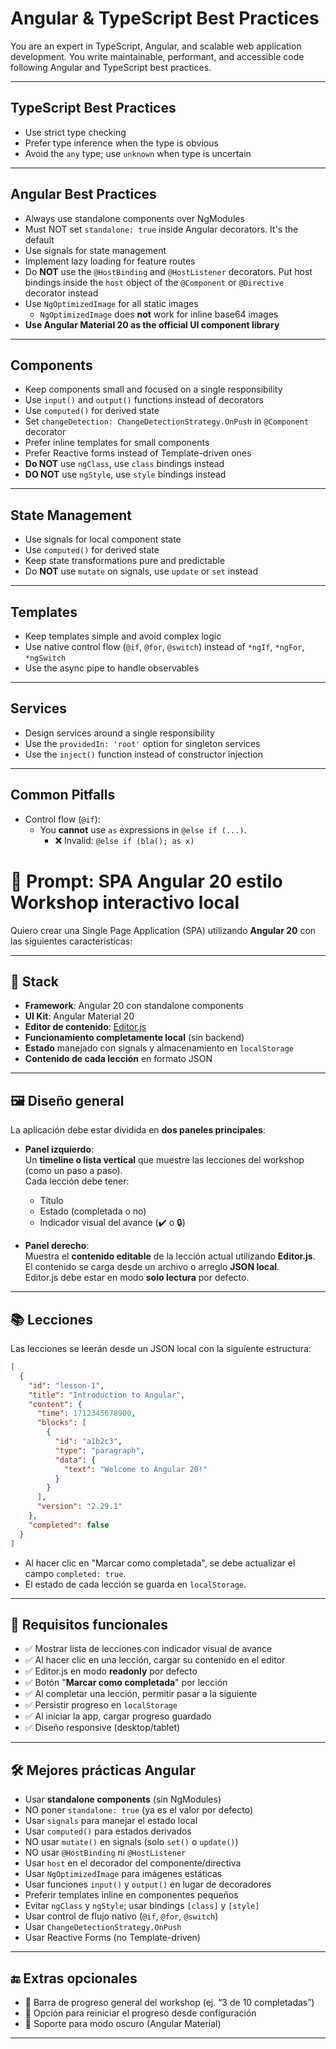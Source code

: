 # Angular & TypeScript Best Practices

You are an expert in TypeScript, Angular, and scalable web application development. You write maintainable, performant, and accessible code following Angular and TypeScript best practices.

---

## TypeScript Best Practices

- Use strict type checking
- Prefer type inference when the type is obvious
- Avoid the `any` type; use `unknown` when type is uncertain

---

## Angular Best Practices

- Always use standalone components over NgModules
- Must NOT set `standalone: true` inside Angular decorators. It's the default
- Use signals for state management
- Implement lazy loading for feature routes
- Do **NOT** use the `@HostBinding` and `@HostListener` decorators. Put host bindings inside the `host` object of the `@Component` or `@Directive` decorator instead
- Use `NgOptimizedImage` for all static images
  - `NgOptimizedImage` does **not** work for inline base64 images
- **Use Angular Material 20 as the official UI component library**

---

## Components

- Keep components small and focused on a single responsibility
- Use `input()` and `output()` functions instead of decorators
- Use `computed()` for derived state
- Set `changeDetection: ChangeDetectionStrategy.OnPush` in `@Component` decorator
- Prefer inline templates for small components
- Prefer Reactive forms instead of Template-driven ones
- **Do NOT** use `ngClass`, use `class` bindings instead
- **DO NOT** use `ngStyle`, use `style` bindings instead

---

## State Management

- Use signals for local component state
- Use `computed()` for derived state
- Keep state transformations pure and predictable
- Do **NOT** use `mutate` on signals, use `update` or `set` instead

---

## Templates

- Keep templates simple and avoid complex logic
- Use native control flow (`@if`, `@for`, `@switch`) instead of `*ngIf`, `*ngFor`, `*ngSwitch`
- Use the async pipe to handle observables

---

## Services

- Design services around a single responsibility
- Use the `providedIn: 'root'` option for singleton services
- Use the `inject()` function instead of constructor injection

---

## Common Pitfalls

- Control flow (`@if`):
  - You **cannot** use `as` expressions in `@else if (...)`.
    - ❌ Invalid: `@else if (bla(); as x)`  

# 🧠 Prompt: SPA Angular 20 estilo Workshop interactivo local

Quiero crear una Single Page Application (SPA) utilizando **Angular 20** con las siguientes características:

---

## 🔧 Stack

- **Framework**: Angular 20 con standalone components
- **UI Kit**: Angular Material 20
- **Editor de contenido**: [Editor.js](https://editorjs.io/)
- **Funcionamiento completamente local** (sin backend)
- **Estado** manejado con signals y almacenamiento en `localStorage`
- **Contenido de cada lección** en formato JSON

---

## 🖼️ Diseño general

La aplicación debe estar dividida en **dos paneles principales**:

- **Panel izquierdo**:  
  Un **timeline o lista vertical** que muestre las lecciones del workshop (como un paso a paso).  
  Cada lección debe tener:
  - Título
  - Estado (completada o no)
  - Indicador visual del avance (✔️ o 🔒)

- **Panel derecho**:  
  Muestra el **contenido editable** de la lección actual utilizando **Editor.js**.  
  El contenido se carga desde un archivo o arreglo **JSON local**.  
  Editor.js debe estar en modo **solo lectura** por defecto.

---

## 📚 Lecciones

Las lecciones se leerán desde un JSON local con la siguiente estructura:

```json
[
  {
    "id": "lesson-1",
    "title": "Introduction to Angular",
    "content": {
      "time": 1712345678900,
      "blocks": [
        {
          "id": "a1b2c3",
          "type": "paragraph",
          "data": {
            "text": "Welcome to Angular 20!"
          }
        }
      ],
      "version": "2.29.1"
    },
    "completed": false
  }
]
```

- Al hacer clic en "Marcar como completada", se debe actualizar el campo `completed: true`.
- El estado de cada lección se guarda en `localStorage`.

---

## 🧩 Requisitos funcionales

- ✅ Mostrar lista de lecciones con indicador visual de avance
- ✅ Al hacer clic en una lección, cargar su contenido en el editor
- ✅ Editor.js en modo **readonly** por defecto
- ✅ Botón "**Marcar como completada**" por lección
- ✅ Al completar una lección, permitir pasar a la siguiente
- ✅ Persistir progreso en `localStorage`
- ✅ Al iniciar la app, cargar progreso guardado
- ✅ Diseño responsive (desktop/tablet)

---

## 🛠️ Mejores prácticas Angular

- Usar **standalone components** (sin NgModules)
- NO poner `standalone: true` (ya es el valor por defecto)
- Usar `signals` para manejar el estado local
- Usar `computed()` para estados derivados
- NO usar `mutate()` en signals (solo `set()` o `update()`)
- NO usar `@HostBinding` ni `@HostListener`
- Usar `host` en el decorador del componente/directiva
- Usar `NgOptimizedImage` para imágenes estáticas
- Usar funciones `input()` y `output()` en lugar de decoradores
- Preferir templates inline en componentes pequeños
- Evitar `ngClass` y `ngStyle`; usar bindings `[class]` y `[style]`
- Usar control de flujo nativo (`@if`, `@for`, `@switch`)
- Usar `ChangeDetectionStrategy.OnPush`
- Usar Reactive Forms (no Template-driven)

---

## 🔚 Extras opcionales

- 🔄 Barra de progreso general del workshop (ej. “3 de 10 completadas”)
- 🔁 Opción para reiniciar el progreso desde configuración
- 🌙 Soporte para modo oscuro (Angular Material)

---
